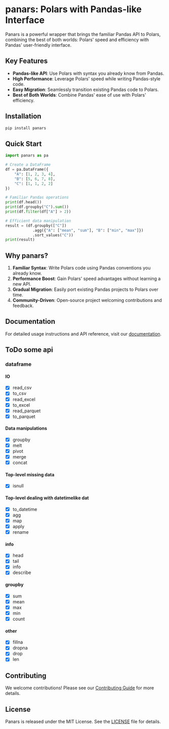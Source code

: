 # panars: Polars with Pandas-like Interface

Panars is a powerful wrapper that brings the familiar Pandas API to Polars, combining the best of both worlds: Polars' speed and efficiency with Pandas' user-friendly interface.

## Key Features

- **Pandas-like API**: Use Polars with syntax you already know from Pandas.
- **High Performance**: Leverage Polars' speed while writing Pandas-style code.
- **Easy Migration**: Seamlessly transition existing Pandas code to Polars.
- **Best of Both Worlds**: Combine Pandas' ease of use with Polars' efficiency.

## Installation

```bash
pip install panars
```

## Quick Start

```python
import panars as pa

# Create a DataFrame
df = pa.DataFrame({
    "A": [1, 2, 3, 4],
    "B": [5, 6, 7, 8],
    "C": [1, 1, 2, 2]
})

# Familiar Pandas operations
print(df.head())
print(df.groupby("C").sum())
print(df.filter(df["A"] > 2))

# Efficient data manipulation
result = (df.groupby(["C"])
            .agg({"A": ["mean", "sum"], "B": ["min", "max"]})
            .sort_values("C"))
print(result)
```

## Why panars?

1. **Familiar Syntax**: Write Polars code using Pandas conventions you already know.
2. **Performance Boost**: Gain Polars' speed advantages without learning a new API.
3. **Gradual Migration**: Easily port existing Pandas projects to Polars over time.
4. **Community-Driven**: Open-source project welcoming contributions and feedback.

## Documentation

For detailed usage instructions and API reference, visit our [documentation](https://github.com/milisp/panars/wiki).

## ToDo some api

### dataframe

#### IO
 - [x] read_csv
 - [x] to_csv
 - [x] read_excel
 - [x] to_excel
 - [x] read_parquet
 - [x] to_parquet

#### Data manipulations
 - [x] groupby
 - [x] melt
 - [x] pivot
 - [x] merge
 - [x] concat

#### Top-level missing data
 - [x] isnull

#### Top-level dealing with datetimelike dat
 - [x] to_datetime
 - [x] agg
 - [x] map
 - [x] apply
 - [x] rename

#### info
 - [x] head
 - [x] tail
 - [x] info
 - [x] describe

#### groupby
 - [x] sum
 - [x] mean
 - [x] max
 - [x] min
 - [x] count

#### other
 - [x] fillna
 - [x] dropna
 - [x] drop
 - [x] len

## Contributing

We welcome contributions! Please see our [Contributing Guide](CONTRIBUTING.md) for more details.

## License

Panars is released under the MIT License. See the [LICENSE](LICENSE) file for details.
